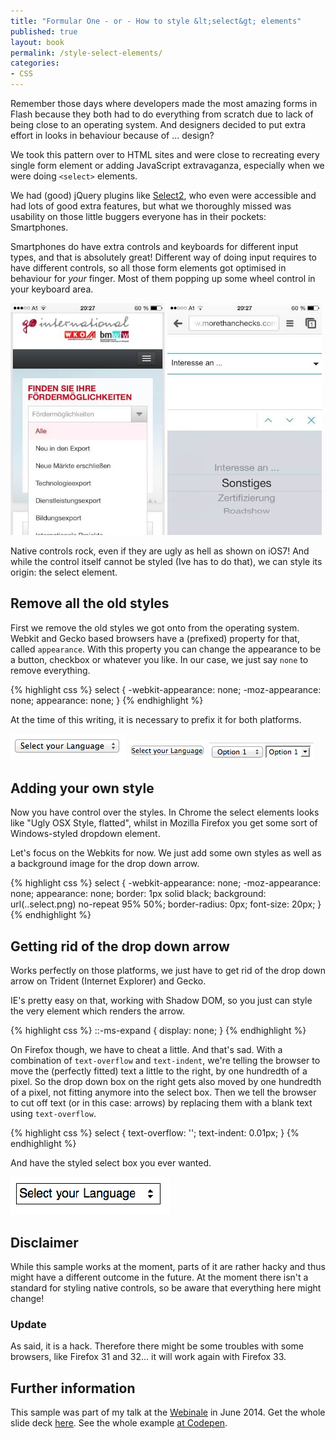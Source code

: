 ```yaml
---
title: "Formular One - or - How to style &lt;select&gt; elements"
published: true
layout: book
permalink: /style-select-elements/
categories:
- CSS
---
```


Remember those days where developers made the most amazing forms in Flash because they both had to do everything from scratch due to lack of being close to an operating system. And designers decided to put extra effort in looks in behaviour because of ... design?

We took this pattern over to HTML sites and were close to recreating every single form element or adding JavaScript extravaganza, especially when we were doing `<select>` elements.

We had (good) jQuery plugins like [Select2](http://ivaynberg.github.io/select2/), who even were accessible and had lots of good extra features, but what we thoroughly missed was usability on those little buggers everyone has in their pockets: Smartphones.

Smartphones do have extra controls and keyboards for different input types, and that is absolutely great! Different way of doing input requires to have different controls, so all those form elements got optimised in behaviour for *your* finger. Most of them popping up some wheel control in your keyboard area.

<img width="49%" src="/wp-content/uploads/2014/pasted-image-1184.jpg" alt="old style dropdowns are not that handy on smartphones">
<img width="49%" src="/wp-content/uploads/2014/pasted-image-1180.jpg" alt="better: a native control">

Native controls rock, even if they are ugly as hell as shown on iOS7! And while the control itself cannot be styled (Ive has to do that), we can style its origin: the select element.

## Remove all the old styles

First we remove the old styles we got onto from the operating system. Webkit and Gecko based browsers have a (prefixed) property for that, called `appearance`. With this property you can change the appearance to be a button, checkbox or whatever you like. In our case, we just say `none` to remove everything.

{% highlight css %}
select {
  -webkit-appearance: none;
     -moz-appearance: none;
          appearance: none;
}
{% endhighlight %}

At the time of this writing, it is necessary to prefix it for both platforms.

![The native select box in OSX](/wp-content/uploads/2014/select-1.png)
![Without "appearance"](/wp-content/uploads/2014/select-2.png)
![And in Mozilla Firefox, with appearance, and without](/wp-content/uploads/2014/select-5.png)

## Adding your own style

Now you have control over the styles. In Chrome the select elements looks like "Ugly OSX Style, flatted", whilst in Mozilla Firefox you get some sort of Windows-styled dropdown element.

Let's focus on the Webkits for now. We just add some own styles as well as a background image for the drop down arrow.

{% highlight css %}
select {
  -webkit-appearance: none;
     -moz-appearance: none;
          appearance: none;
  border: 1px solid black;
  background: url(..select.png) no-repeat 95% 50%;
  border-radius: 0px;
  font-size: 20px;
}
{% endhighlight %}

## Getting rid of the drop down arrow

Works perfectly on those platforms, we just have to get rid of the drop down arrow on Trident (Internet Explorer) and Gecko.

IE's pretty easy on that, working with Shadow DOM, so you just can style the very element which renders the arrow.

{% highlight css %}
::-ms-expand {
  display: none;
}
{% endhighlight %}

On Firefox though, we have to cheat a little. And that's sad. With a combination of `text-overflow` and `text-indent`, we're telling the browser to move the (perfectly fitted) text a little to the right, by one hundredth of a pixel. So the drop down box on the right gets also moved by one hundredth of a pixel, not fitting anymore into the select box. Then we tell the browser to cut off text (or in this case: arrows) by replacing them with a blank text using `text-overflow`.

{% highlight css %}
select {
  text-overflow: '';
  text-indent: 0.01px;
}
{% endhighlight %}

And have the styled select box you ever wanted.

![I'm not a designer](/wp-content/uploads/2014/select-4.png)

## Disclaimer

While this sample works at the moment, parts of it are rather hacky and thus might have a different outcome in the future. At the moment there isn't a standard for styling native controls, so be aware that everything here might change!

### Update

As said, it is a hack. Therefore there might be some troubles with some browsers, like Firefox 31 and 32... it will work again with Firefox 33.

## Further information

This sample was part of my talk at the [Webinale](http://www.webinale.de) in June 2014. Get the whole slide deck [here](https://speakerdeck.com/ddprrt/keeping-the-web-native). See the whole example [at Codepen](http://codepen.io/ddprrt/pen/leLab).
